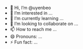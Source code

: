 - 👋 Hi, I’m @uyenbeo
- 👀 I’m interested in ...
- 🌱 I’m currently learning ...
- 💞️ I’m looking to collaborate on ...
- 📫 How to reach me ...
- 😄 Pronouns: ...
- ⚡ Fun fact: ...

<!---
uyenbeo/uyenbeo is a ✨ special ✨ repository because its `README.md` (this file) appears on your GitHub profile.
You can click the Preview link to take a look at your changes.
--->
